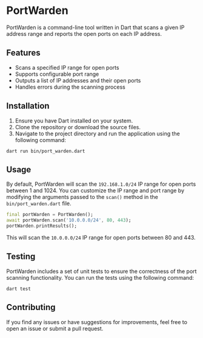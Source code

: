 # PortWarden

PortWarden is a command-line tool written in Dart that scans a given IP address range and reports the open ports on each IP address.

## Features

- Scans a specified IP range for open ports
- Supports configurable port range
- Outputs a list of IP addresses and their open ports
- Handles errors during the scanning process

## Installation

1. Ensure you have Dart installed on your system.
2. Clone the repository or download the source files.
3. Navigate to the project directory and run the application using the following command:

```
dart run bin/port_warden.dart
```

## Usage

By default, PortWarden will scan the `192.168.1.0/24` IP range for open ports between 1 and 1024. You can customize the IP range and port range by modifying the arguments passed to the `scan()` method in the `bin/port_warden.dart` file.

```dart
final portWarden = PortWarden();
await portWarden.scan('10.0.0.0/24', 80, 443);
portWarden.printResults();
```

This will scan the `10.0.0.0/24` IP range for open ports between 80 and 443.

## Testing

PortWarden includes a set of unit tests to ensure the correctness of the port scanning functionality. You can run the tests using the following command:

```
dart test
```

## Contributing

If you find any issues or have suggestions for improvements, feel free to open an issue or submit a pull request.